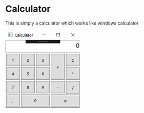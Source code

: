 # Calculator

This is simply a calculator which works like windows calculator

![calculator](https://github.com/Lukasz-Kowalik/Calculator/blob/master/calculator.png)
